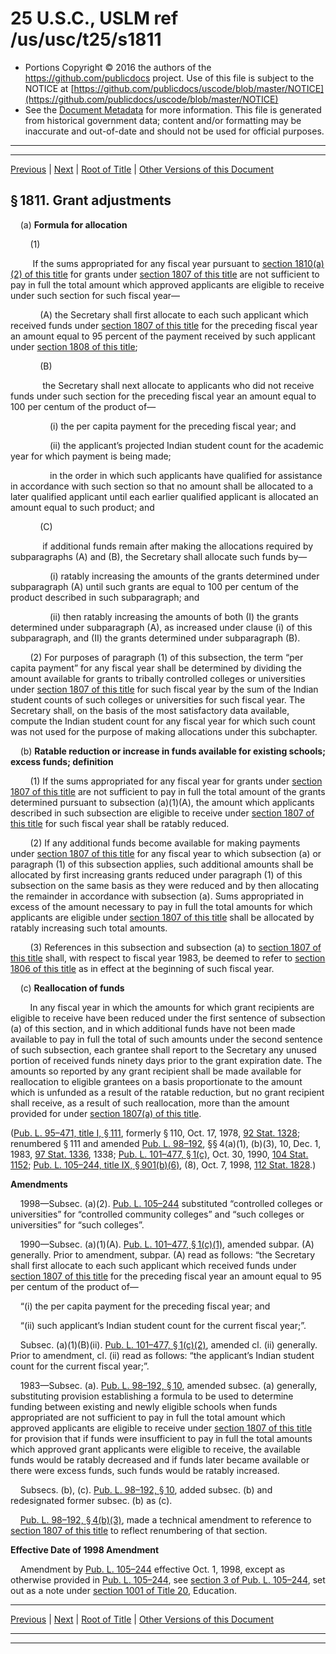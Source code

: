 ---
---

# 25 U.S.C., USLM ref /us/usc/t25/s1811

* Portions Copyright © 2016 the authors of the https://github.com/publicdocs project.
  Use of this file is subject to the NOTICE at [https://github.com/publicdocs/uscode/blob/master/NOTICE](https://github.com/publicdocs/uscode/blob/master/NOTICE)
* See the [Document Metadata](././../../../../..//README.md) for more information.
  This file is generated from historical government data; content and/or formatting may be inaccurate and out-of-date and should not be used for official purposes.

----------
----------

[Previous](./../../../../..//us/usc/t25/ch20/schI/m__us_usc_t25_s1810.md) | [Next](./../../../../..//us/usc/t25/ch20/schI/m__us_usc_t25_s1812.md) | [Root of Title](./../../../../../) | [Other Versions of this Document](https://publicdocs.github.io/go/links?ns=uslm&ref=%2Fus%2Fusc%2Ft25%2Fs1811)

## § 1811. Grant adjustments

    (a) __Formula for allocation__ 

        (1)

         If the sums appropriated for any fiscal year pursuant to [section 1810(a)(2) of this title][/us/usc/t25/s1810/a/2] for grants under [section 1807 of this title][/us/usc/t25/s1807] are not sufficient to pay in full the total amount which approved applicants are eligible to receive under such section for such fiscal year—

            (A) the Secretary shall first allocate to each such applicant which received funds under [section 1807 of this title][/us/usc/t25/s1807] for the preceding fiscal year an amount equal to 95 percent of the payment received by such applicant under [section 1808 of this title][/us/usc/t25/s1808];

            (B)

             the Secretary shall next allocate to applicants who did not receive funds under such section for the preceding fiscal year an amount equal to 100 per centum of the product of—

                (i) the per capita payment for the preceding fiscal year; and

                (ii) the applicant’s projected Indian student count for the academic year for which payment is being made;

                in the order in which such applicants have qualified for assistance in accordance with such section so that no amount shall be allocated to a later qualified applicant until each earlier qualified applicant is allocated an amount equal to such product; and

            (C)

             if additional funds remain after making the allocations required by subparagraphs (A) and (B), the Secretary shall allocate such funds by—

                (i) ratably increasing the amounts of the grants determined under subparagraph (A) until such grants are equal to 100 per centum of the product described in such subparagraph; and

                (ii) then ratably increasing the amounts of both (I) the grants determined under subparagraph (A), as increased under clause (i) of this subparagraph, and (II) the grants determined under subparagraph (B).

        (2) For purposes of paragraph (1) of this subsection, the term “per capita payment” for any fiscal year shall be determined by dividing the amount available for grants to tribally controlled colleges or universities under [section 1807 of this title][/us/usc/t25/s1807] for such fiscal year by the sum of the Indian student counts of such colleges or universities for such fiscal year. The Secretary shall, on the basis of the most satisfactory data available, compute the Indian student count for any fiscal year for which such count was not used for the purpose of making allocations under this subchapter.

    (b) __Ratable reduction or increase in funds available for existing schools; excess funds; definition__ 

        (1) If the sums appropriated for any fiscal year for grants under [section 1807 of this title][/us/usc/t25/s1807] are not sufficient to pay in full the total amount of the grants determined pursuant to subsection (a)(1)(A), the amount which applicants described in such subsection are eligible to receive under [section 1807 of this title][/us/usc/t25/s1807] for such fiscal year shall be ratably reduced.

        (2) If any additional funds become available for making payments under [section 1807 of this title][/us/usc/t25/s1807] for any fiscal year to which subsection (a) or paragraph (1) of this subsection applies, such additional amounts shall be allocated by first increasing grants reduced under paragraph (1) of this subsection on the same basis as they were reduced and by then allocating the remainder in accordance with subsection (a). Sums appropriated in excess of the amount necessary to pay in full the total amounts for which applicants are eligible under [section 1807 of this title][/us/usc/t25/s1807] shall be allocated by ratably increasing such total amounts.

        (3) References in this subsection and subsection (a) to [section 1807 of this title][/us/usc/t25/s1807] shall, with respect to fiscal year 1983, be deemed to refer to [section 1806 of this title][/us/usc/t25/s1806] as in effect at the beginning of such fiscal year.

    (c) __Reallocation of funds__ 

        In any fiscal year in which the amounts for which grant recipients are eligible to receive have been reduced under the first sentence of subsection (a) of this section, and in which additional funds have not been made available to pay in full the total of such amounts under the second sentence of such subsection, each grantee shall report to the Secretary any unused portion of received funds ninety days prior to the grant expiration date. The amounts so reported by any grant recipient shall be made available for reallocation to eligible grantees on a basis proportionate to the amount which is unfunded as a result of the ratable reduction, but no grant recipient shall receive, as a result of such reallocation, more than the amount provided for under [section 1807(a) of this title][/us/usc/t25/s1807/a].

([Pub. L. 95–471, title I, § 111][/us/pl/95/471/s111], formerly § 110, Oct. 17, 1978, [92 Stat. 1328][/us/stat/92/1328]; renumbered § 111 and amended [Pub. L. 98–192][/us/pl/98/192], §§ 4(a)(1), (b)(3), 10, Dec. 1, 1983, [97 Stat. 1336][/us/stat/97/1336], 1338; [Pub. L. 101–477, § 1(c)][/us/pl/101/477/s1/c], Oct. 30, 1990, [104 Stat. 1152][/us/stat/104/1152]; [Pub. L. 105–244, title IX, § 901(b)(6)][/us/pl/105/244/s901/b/6], (8), Oct. 7, 1998, [112 Stat. 1828][/us/stat/112/1828].)

 __Amendments__ 

    1998—Subsec. (a)(2). [Pub. L. 105–244][/us/pl/105/244] substituted “controlled colleges or universities” for “controlled community colleges” and “such colleges or universities” for “such colleges”.

    1990—Subsec. (a)(1)(A). [Pub. L. 101–477, § 1(c)(1)][/us/pl/101/477/s1/c/1], amended subpar. (A) generally. Prior to amendment, subpar. (A) read as follows: “the Secretary shall first allocate to each such applicant which received funds under [section 1807 of this title][/us/usc/t25/s1807] for the preceding fiscal year an amount equal to 95 per centum of the product of—

    “(i) the per capita payment for the preceding fiscal year; and

    “(ii) such applicant’s Indian student count for the current fiscal year;”.

    Subsec. (a)(1)(B)(ii). [Pub. L. 101–477, § 1(c)(2)][/us/pl/101/477/s1/c/2], amended cl. (ii) generally. Prior to amendment, cl. (ii) read as follows: “the applicant’s Indian student count for the current fiscal year;”.

    1983—Subsec. (a). [Pub. L. 98–192, § 10][/us/pl/98/192/s10], amended subsec. (a) generally, substituting provision establishing a formula to be used to determine funding between existing and newly eligible schools when funds appropriated are not sufficient to pay in full the total amount which approved applicants are eligible to receive under [section 1807 of this title][/us/usc/t25/s1807] for provision that if funds were insufficient to pay in full the total amounts which approved grant applicants were eligible to receive, the available funds would be ratably decreased and if funds later became available or there were excess funds, such funds would be ratably increased.

    Subsecs. (b), (c). [Pub. L. 98–192, § 10][/us/pl/98/192/s10], added subsec. (b) and redesignated former subsec. (b) as (c).

    [Pub. L. 98–192, § 4(b)(3)][/us/pl/98/192/s4/b/3], made a technical amendment to reference to [section 1807 of this title][/us/usc/t25/s1807] to reflect renumbering of that section.

 __Effective Date of 1998 Amendment__ 

    Amendment by [Pub. L. 105–244][/us/pl/105/244] effective Oct. 1, 1998, except as otherwise provided in [Pub. L. 105–244][/us/pl/105/244], see [section 3 of Pub. L. 105–244][/us/pl/105/244/s3], set out as a note under [section 1001 of Title 20][/us/usc/t20/s1001], Education.

----------

[Previous](./../../../../..//us/usc/t25/ch20/schI/m__us_usc_t25_s1810.md) | [Next](./../../../../..//us/usc/t25/ch20/schI/m__us_usc_t25_s1812.md) | [Root of Title](./../../../../../) | [Other Versions of this Document](https://publicdocs.github.io/go/links?ns=uslm&ref=%2Fus%2Fusc%2Ft25%2Fs1811)

----------
----------

[/us/usc/t25/s1810/a/2]: https://publicdocs.github.io/go/links?ns=uslm&ref=%2Fus%2Fusc%2Ft25%2Fs1810%2Fa%2F2
[/us/usc/t25/s1807]: https://publicdocs.github.io/go/links?ns=uslm&ref=%2Fus%2Fusc%2Ft25%2Fs1807
[/us/usc/t25/s1807]: https://publicdocs.github.io/go/links?ns=uslm&ref=%2Fus%2Fusc%2Ft25%2Fs1807
[/us/usc/t25/s1808]: https://publicdocs.github.io/go/links?ns=uslm&ref=%2Fus%2Fusc%2Ft25%2Fs1808
[/us/usc/t25/s1807]: https://publicdocs.github.io/go/links?ns=uslm&ref=%2Fus%2Fusc%2Ft25%2Fs1807
[/us/usc/t25/s1807]: https://publicdocs.github.io/go/links?ns=uslm&ref=%2Fus%2Fusc%2Ft25%2Fs1807
[/us/usc/t25/s1807]: https://publicdocs.github.io/go/links?ns=uslm&ref=%2Fus%2Fusc%2Ft25%2Fs1807
[/us/usc/t25/s1807]: https://publicdocs.github.io/go/links?ns=uslm&ref=%2Fus%2Fusc%2Ft25%2Fs1807
[/us/usc/t25/s1807]: https://publicdocs.github.io/go/links?ns=uslm&ref=%2Fus%2Fusc%2Ft25%2Fs1807
[/us/usc/t25/s1807]: https://publicdocs.github.io/go/links?ns=uslm&ref=%2Fus%2Fusc%2Ft25%2Fs1807
[/us/usc/t25/s1806]: https://publicdocs.github.io/go/links?ns=uslm&ref=%2Fus%2Fusc%2Ft25%2Fs1806
[/us/usc/t25/s1807/a]: https://publicdocs.github.io/go/links?ns=uslm&ref=%2Fus%2Fusc%2Ft25%2Fs1807%2Fa
[/us/pl/95/471/s111]: https://publicdocs.github.io/go/links?ns=uslm&ref=%2Fus%2Fpl%2F95%2F471%2Fs111
[/us/stat/92/1328]: https://publicdocs.github.io/go/links?ns=uslm&ref=%2Fus%2Fstat%2F92%2F1328
[/us/pl/98/192]: https://publicdocs.github.io/go/links?ns=uslm&ref=%2Fus%2Fpl%2F98%2F192
[/us/stat/97/1336]: https://publicdocs.github.io/go/links?ns=uslm&ref=%2Fus%2Fstat%2F97%2F1336
[/us/pl/101/477/s1/c]: https://publicdocs.github.io/go/links?ns=uslm&ref=%2Fus%2Fpl%2F101%2F477%2Fs1%2Fc
[/us/stat/104/1152]: https://publicdocs.github.io/go/links?ns=uslm&ref=%2Fus%2Fstat%2F104%2F1152
[/us/pl/105/244/s901/b/6]: https://publicdocs.github.io/go/links?ns=uslm&ref=%2Fus%2Fpl%2F105%2F244%2Fs901%2Fb%2F6
[/us/stat/112/1828]: https://publicdocs.github.io/go/links?ns=uslm&ref=%2Fus%2Fstat%2F112%2F1828
[/us/pl/105/244]: https://publicdocs.github.io/go/links?ns=uslm&ref=%2Fus%2Fpl%2F105%2F244
[/us/pl/101/477/s1/c/1]: https://publicdocs.github.io/go/links?ns=uslm&ref=%2Fus%2Fpl%2F101%2F477%2Fs1%2Fc%2F1
[/us/usc/t25/s1807]: https://publicdocs.github.io/go/links?ns=uslm&ref=%2Fus%2Fusc%2Ft25%2Fs1807
[/us/pl/101/477/s1/c/2]: https://publicdocs.github.io/go/links?ns=uslm&ref=%2Fus%2Fpl%2F101%2F477%2Fs1%2Fc%2F2
[/us/pl/98/192/s10]: https://publicdocs.github.io/go/links?ns=uslm&ref=%2Fus%2Fpl%2F98%2F192%2Fs10
[/us/usc/t25/s1807]: https://publicdocs.github.io/go/links?ns=uslm&ref=%2Fus%2Fusc%2Ft25%2Fs1807
[/us/pl/98/192/s10]: https://publicdocs.github.io/go/links?ns=uslm&ref=%2Fus%2Fpl%2F98%2F192%2Fs10
[/us/pl/98/192/s4/b/3]: https://publicdocs.github.io/go/links?ns=uslm&ref=%2Fus%2Fpl%2F98%2F192%2Fs4%2Fb%2F3
[/us/usc/t25/s1807]: https://publicdocs.github.io/go/links?ns=uslm&ref=%2Fus%2Fusc%2Ft25%2Fs1807
[/us/pl/105/244]: https://publicdocs.github.io/go/links?ns=uslm&ref=%2Fus%2Fpl%2F105%2F244
[/us/pl/105/244]: https://publicdocs.github.io/go/links?ns=uslm&ref=%2Fus%2Fpl%2F105%2F244
[/us/pl/105/244/s3]: https://publicdocs.github.io/go/links?ns=uslm&ref=%2Fus%2Fpl%2F105%2F244%2Fs3
[/us/usc/t20/s1001]: https://publicdocs.github.io/go/links?ns=uslm&ref=%2Fus%2Fusc%2Ft20%2Fs1001


